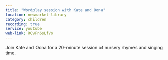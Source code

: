 ```yaml
---
title: "Wordplay session with Kate and Oona"
location: newmarket-library
category: children
recording: true
service: youtube
web-link: RCvFn6sLfVo
---
```


Join Kate and Oona for a 20-minute session of nursery rhymes and singing time.
